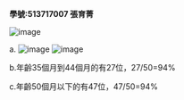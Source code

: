 **學號:513717007 張育菁**

![image](https://github.com/user-attachments/assets/ae23d491-62a4-41b3-be27-e41690c091ae)



a.
![image](https://github.com/user-attachments/assets/a75fc07a-aa44-4a43-b50a-8f6b5fcc86b3)
![image](https://github.com/user-attachments/assets/cfc7bbb9-5a30-4f18-84ba-77f0640d1eac)

b.年齡35個月到44個月的有27位，27/50=94% 

c.年齡50個月以下的有47位，47/50=94%
